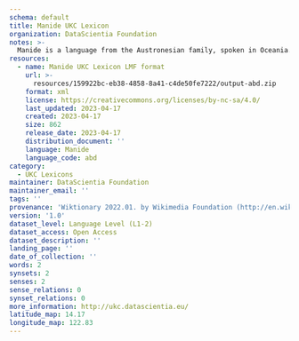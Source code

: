 ```yaml
---
schema: default
title: Manide UKC Lexicon
organization: DataScientia Foundation
notes: >-
  Manide is a language from the Austronesian family, spoken in Oceania. The UKC Lexicon of Manide is represented as a lexico-semantic network. It consists of words, word senses, synsets, as well as sense-level and synset-level relationships.
resources:
  - name: Manide UKC Lexicon LMF format
    url: >-
      resources/159922bc-eb38-4858-8a41-c4de50fe7222/output-abd.zip
    format: xml
    license: https://creativecommons.org/licenses/by-nc-sa/4.0/
    last_updated: 2023-04-17
    created: 2023-04-17
    size: 862
    release_date: 2023-04-17
    distribution_document: ''
    language: Manide
    language_code: abd
category:
  - UKC Lexicons
maintainer: DataScientia Foundation
maintainer_email: ''
tags: ''
provenance: 'Wiktionary 2022.01. by Wikimedia Foundation (http://en.wiktionary.org); Princeton WordNet 2.1 by Princeton University (https://wordnet.princeton.edu)'
version: '1.0'
dataset_level: Language Level (L1-2)
dataset_access: Open Access
dataset_description: ''
landing_page: ''
date_of_collection: ''
words: 2
synsets: 2
senses: 2
sense_relations: 0
synset_relations: 0
more_information: http://ukc.datascientia.eu/
latitude_map: 14.17
longitude_map: 122.83
---
```

